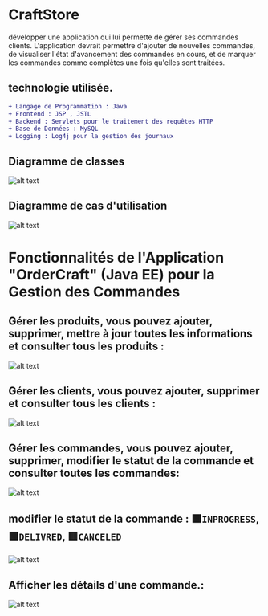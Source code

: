 # CraftStore
développer une application qui lui permette de gérer ses commandes clients. L'application devrait permettre d'ajouter de nouvelles commandes, de visualiser l'état d'avancement des commandes en cours, et de marquer les commandes comme complètes une fois qu'elles sont traitées.


## technologie utilisée.
```diff
+ Langage de Programmation : Java
+ Frontend : JSP , JSTL
+ Backend : Servlets pour le traitement des requêtes HTTP
+ Base de Données : MySQL
+ Logging : Log4j pour la gestion des journaux
```
## Diagramme de classes
![alt text](https://imagizer.imageshack.com/v2/1024x768q70/922/wDUB3X.png)

## Diagramme de cas d'utilisation
![alt text](https://imagizer.imageshack.com/v2/1024x768q70/922/3HZogx.png)

# Fonctionnalités de l'Application "OrderCraft" (Java EE) pour la Gestion des Commandes

## Gérer les produits, vous pouvez ajouter, supprimer, mettre à jour toutes les informations et consulter tous les produits :
![alt text](https://imagizer.imageshack.com/v2/1024x768q70/924/MELB2s.png)


## Gérer les clients, vous pouvez ajouter, supprimer et consulter tous les clients :
![alt text](https://imagizer.imageshack.com/v2/1024x768q70/924/63QVcW.png)


## Gérer les commandes, vous pouvez ajouter, supprimer, modifier le statut de la commande et consulter toutes les commandes:
![alt text](https://imagizer.imageshack.com/v2/1024x768q70/923/wcrn9P.png)

## modifier le statut de la commande : 🟧`INPROGRESS`, 🟩`DELIVRED`, 🟥`CANCELED`
![alt text](https://imagizer.imageshack.com/v2/1024x768q70/922/nrG4jQ.png)

## Afficher les détails d'une commande.:
![alt text](https://imagizer.imageshack.com/v2/1024x768q70/922/arUtR6.png)

